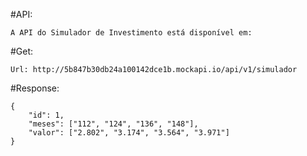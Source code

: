 #API:

    A API do Simulador de Investimento está disponível em:

#Get:

    Url: http://5b847b30db24a100142dce1b.mockapi.io/api/v1/simulador

#Response:

    {
        "id": 1,
        "meses": ["112", "124", "136", "148"],
        "valor": ["2.802", "3.174", "3.564", "3.971"]
    }
